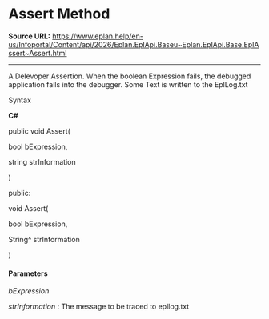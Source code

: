 # Assert Method

**Source URL:** https://www.eplan.help/en-us/Infoportal/Content/api/2026/Eplan.EplApi.Baseu~Eplan.EplApi.Base.EplAssert~Assert.html

---

A Delevoper Assertion. When the boolean Expression fails, the debugged application fails into the debugger. Some Text is written to the EplLog.txt

Syntax

**C#**



public void Assert( 

   bool bExpression,

   string strInformation

)

public:

void Assert( 

   bool bExpression,

   String^ strInformation

)


#### Parameters

*bExpression*


*strInformation*
:   The message to be traced to epllog.txt
